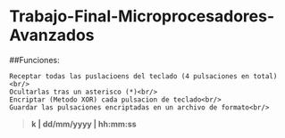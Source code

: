 # Trabajo-Final-Microprocesadores-Avanzados<br/>
##Funciones:<br/>
```
Receptar todas las puslacioens del teclado (4 pulsaciones en total)<br/>
Ocultarlas tras un asterisco (*)<br/>
Encriptar (Metodo XOR) cada pulsacion de teclado<br/>
Guardar las pulsaciones encriptadas en un archivo de formato<br/>
```
> **k  | dd/mm/yyyy | hh:mm:ss<br/>**
